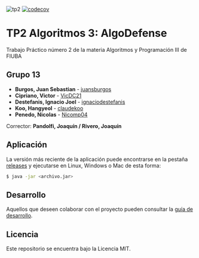 ![tp2](https://github.com/VicDC21/algo3_tp2/actions/workflows/build.yml/badge.svg) [![codecov](https://codecov.io/gh/VicDC21/algo3_tp2/graph/badge.svg)](https://codecov.io/gh/VicDC21/algo3_tp2)

# TP2 Algoritmos 3: AlgoDefense 

Trabajo Práctico número 2 de la materia Algoritmos y Programación III de FIUBA

## Grupo 13

* **Burgos, Juan Sebastian** - [juansburgos](https://github.com/juansburgos)
* **Cipriano, Victor** - [VicDC21](https://github.com/VicDC21)
* **Destefanis, Ignacio Joel** - [ignaciodestefanis](https://github.com/ignaciodestefanis)
* **Koo, Hangyeol** - [claudekoo](https://github.com/claudekoo)
* **Penedo, Nicolas** - [Nicomp04](https://github.com/nicomp04)

Corrector: **Pandolfi, Joaquín / Rivero, Joaquín**

## Aplicación

La versión más reciente de la aplicación puede encontrarse en la pestaña [releases](https://github.com/VicDC21/algo3_tp2/releases/latest) y ejecutarse en Linux, Windows o Mac de esta forma:

```bash
$ java -jar <archivo.jar>
```

## Desarrollo

Aquellos que deseen colaborar con el proyecto pueden consultar la [guía de desarrollo](./docs/Desarrollo.md).

## Licencia

Este repositorio se encuentra bajo la Licencia MIT.
